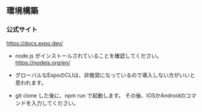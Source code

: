 ## 環境構築


### 公式サイト
https://docs.expo.dev/

- node.js がインストールされていることを確認してください。
  https://nodejs.org/en/
  
- グローバルなExpoのCLIは、非推奨になっているので導入しない方がいいと思われます。
- git clone した後に、npm run で起動します。 その後、IOSかAndroidのコマンドを入力してください。
